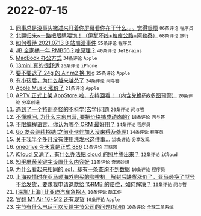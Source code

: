 # 2022-07-15

1. [同事总是没事头撇过来盯着你屏幕看你在干什么。。。觉得很烦](https://www.v2ex.com/t/866313) `86条评论` `程序员`
1. [北疆归来~一路把眼睛喂饱！（伊犁环线+独库公路+阿勒泰）](https://www.v2ex.com/t/866324) `68条评论` `旅行`
1. [如何看待 2021.07.13 B 站崩溃事件](https://www.v2ex.com/t/866300) `55条评论` `程序员`
1. [JB 全家桶一年 RMB56？啥原理？](https://www.v2ex.com/t/866305) `40条评论` `JetBrains`
1. [MacBook 办公方式](https://www.v2ex.com/t/866339) `34条评论` `Apple`
1. [13mini 真的很舒适](https://www.v2ex.com/t/866296) `26条评论` `iPhone`
1. [要不要退了 24g 的 Air m2 换 16g](https://www.v2ex.com/t/866383) `25条评论` `Apple`
1. [有小孩后，为什么越来越怂了](https://www.v2ex.com/t/866374) `24条评论` `问与答`
1. [Apple Music 涨价了](https://www.v2ex.com/t/866306) `21条评论` `Apple`
1. [APTV 正式上架 AppStore 啦，支持回看！（内含兑换码&多图预警）](https://www.v2ex.com/t/866406) `20条评论` `分享创造`
1. [遇到了一个特别奇怪的不科学(玄学)问题](https://www.v2ex.com/t/866371) `20条评论` `问与答`
1. [不懂就问, 为什么京东自营, 要把价格搞成动态的?](https://www.v2ex.com/t/866380) `18条评论` `问与答`
1. [不限编程语言，你认为哪个 ORM 最好用？](https://www.v2ex.com/t/866413) `14条评论` `程序员`
1. [Go 友会继续招纳(之前小伙伴加入没来得及处理)](https://www.v2ex.com/t/866398) `14条评论` `程序员`
1. [关于我半个多月没有使用洗发水这件事...](https://www.v2ex.com/t/866393) `13条评论` `分享发现`
1. [onedrive 今天算是正式 886](https://www.v2ex.com/t/866358) `13条评论` `互联网`
1. [iCloud 又满了，有什么办法把 cloud 的照片腾出来？](https://www.v2ex.com/t/866379) `12条评论` `iCloud`
1. [知乎屏蔽关键字设置什么内容好](https://www.v2ex.com/t/866362) `11条评论` `奇思妙想`
1. [为什么看起来相同的 sql，却有一条查询不到数据](https://www.v2ex.com/t/866350) `10条评论` `程序员`
1. [上海疫情时在亚马逊海外购买的咖啡机，解封后缺货涨价了，亚马逊换了型号不给发货，要求我申请退款给 15RMB 的赔偿，如何解决？](https://www.v2ex.com/t/866322) `10条评论` `问与答`
1. [[深圳/上海] 比亚迪汽车急招人](https://www.v2ex.com/t/866309) `10条评论` `酷工作`
1. [官翻 M1 Air 16+512 还有现货](https://www.v2ex.com/t/866303) `10条评论` `Apple`
1. [字节有什么电话可以反馈字节公司的问题(杭州)](https://www.v2ex.com/t/866302) `10条评论` `全球工单系统`
